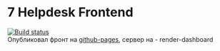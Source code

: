 # 7 Helpdesk Frontend
[![Build status](https://ci.appveyor.com/api/projects/status/6twjj1085raos54d?svg=true)](https://ci.appveyor.com/project/igrkirillov/lesson-helpdesk-frontend)\
Опубликовал фронт на [github-pages](https://igrkirillov.github.io/lesson-helpdesk-frontend/#), сервер на - render-dashboard 
